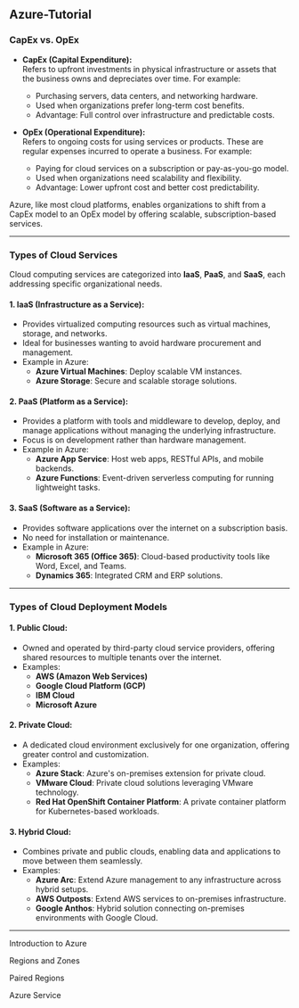 ## **Azure-Tutorial**

### **CapEx vs. OpEx**

- **CapEx (Capital Expenditure):**  
  Refers to upfront investments in physical infrastructure or assets that the business owns and depreciates over time. For example:
  - Purchasing servers, data centers, and networking hardware.
  - Used when organizations prefer long-term cost benefits.
  - Advantage: Full control over infrastructure and predictable costs.

- **OpEx (Operational Expenditure):**  
  Refers to ongoing costs for using services or products. These are regular expenses incurred to operate a business. For example:
  - Paying for cloud services on a subscription or pay-as-you-go model.
  - Used when organizations need scalability and flexibility.
  - Advantage: Lower upfront cost and better cost predictability.

Azure, like most cloud platforms, enables organizations to shift from a CapEx model to an OpEx model by offering scalable, subscription-based services.

---

### **Types of Cloud Services**

Cloud computing services are categorized into **IaaS**, **PaaS**, and **SaaS**, each addressing specific organizational needs.

#### **1. IaaS (Infrastructure as a Service):**
- Provides virtualized computing resources such as virtual machines, storage, and networks.
- Ideal for businesses wanting to avoid hardware procurement and management.
- Example in Azure:  
  - **Azure Virtual Machines**: Deploy scalable VM instances.
  - **Azure Storage**: Secure and scalable storage solutions.

#### **2. PaaS (Platform as a Service):**
- Provides a platform with tools and middleware to develop, deploy, and manage applications without managing the underlying infrastructure.
- Focus is on development rather than hardware management.
- Example in Azure:  
  - **Azure App Service**: Host web apps, RESTful APIs, and mobile backends.
  - **Azure Functions**: Event-driven serverless computing for running lightweight tasks.

#### **3. SaaS (Software as a Service):**
- Provides software applications over the internet on a subscription basis.
- No need for installation or maintenance.
- Example in Azure:  
  - **Microsoft 365 (Office 365)**: Cloud-based productivity tools like Word, Excel, and Teams.
  - **Dynamics 365**: Integrated CRM and ERP solutions.

---

### **Types of Cloud Deployment Models**

#### **1. Public Cloud:**
- Owned and operated by third-party cloud service providers, offering shared resources to multiple tenants over the internet.
- Examples:  
  - **AWS (Amazon Web Services)**  
  - **Google Cloud Platform (GCP)**  
  - **IBM Cloud**  
  - **Microsoft Azure**  

#### **2. Private Cloud:**
- A dedicated cloud environment exclusively for one organization, offering greater control and customization.
- Examples:  
  - **Azure Stack**: Azure's on-premises extension for private cloud.  
  - **VMware Cloud**: Private cloud solutions leveraging VMware technology.  
  - **Red Hat OpenShift Container Platform**: A private container platform for Kubernetes-based workloads.

#### **3. Hybrid Cloud:**
- Combines private and public clouds, enabling data and applications to move between them seamlessly.
- Examples:  
  - **Azure Arc**: Extend Azure management to any infrastructure across hybrid setups.  
  - **AWS Outposts**: Extend AWS services to on-premises infrastructure.  
  - **Google Anthos**: Hybrid solution connecting on-premises environments with Google Cloud.

---

Introduction to Azure

Regions and Zones

Paired Regions

Azure Service

